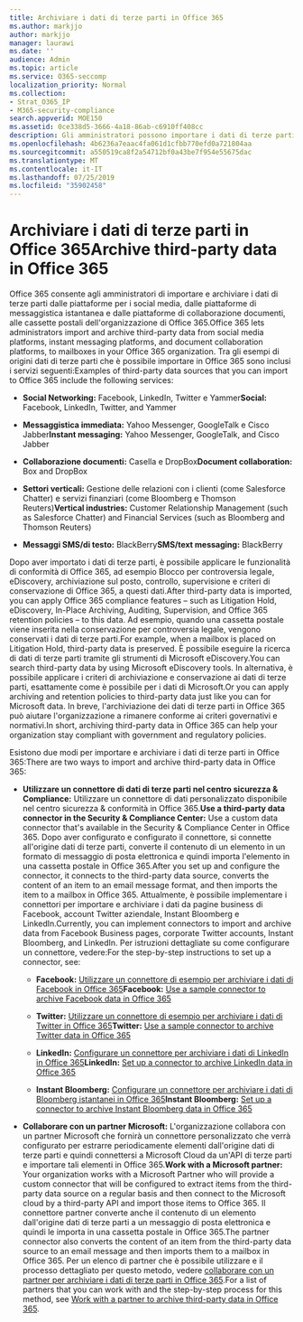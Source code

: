 ```yaml
---
title: Archiviare i dati di terze parti in Office 365
ms.author: markjjo
author: markjjo
manager: laurawi
ms.date: ''
audience: Admin
ms.topic: article
ms.service: O365-seccomp
localization_priority: Normal
ms.collection:
- Strat_O365_IP
- M365-security-compliance
search.appverid: MOE150
ms.assetid: 0ce338d5-3666-4a18-86ab-c6910ff408cc
description: Gli amministratori possono importare i dati di terze parti dalle piattaforme di social media, dalle piattaforme di messaggistica istantanea e dalle piattaforme di collaborazione documenti alle cassette postali nell'organizzazione di Office 365. In questo modo è possibile archiviare i dati da Facebook, Twitter e altre origini dati di terze parti in Office 365. È quindi possibile utilizzare e applicare le funzionalità di conformità di Office 365 (ad esempio, blocco legale, eDiscovery, archiviazione sul posto e criteri di conservazione) per i dati di terze parti.
ms.openlocfilehash: 4b6236a7eaac4fa061d1cfbb770efd0a721804aa
ms.sourcegitcommit: a550519ca8f2a54712bf0a43be7f954e55675dac
ms.translationtype: MT
ms.contentlocale: it-IT
ms.lasthandoff: 07/25/2019
ms.locfileid: "35902458"
---
```

# <a name="archive-third-party-data-in-office-365"></a><span data-ttu-id="3d063-105">Archiviare i dati di terze parti in Office 365</span><span class="sxs-lookup"><span data-stu-id="3d063-105">Archive third-party data in Office 365</span></span>

<span data-ttu-id="3d063-106">Office 365 consente agli amministratori di importare e archiviare i dati di terze parti dalle piattaforme per i social media, dalle piattaforme di messaggistica istantanea e dalle piattaforme di collaborazione documenti, alle cassette postali dell'organizzazione di Office 365.</span><span class="sxs-lookup"><span data-stu-id="3d063-106">Office 365 lets administrators import and archive third-party data from social media platforms, instant messaging platforms, and document collaboration platforms, to mailboxes in your Office 365 organization.</span></span> <span data-ttu-id="3d063-107">Tra gli esempi di origini dati di terze parti che è possibile importare in Office 365 sono inclusi i servizi seguenti:</span><span class="sxs-lookup"><span data-stu-id="3d063-107">Examples of third-party data sources that you can import to Office 365 include the following services:</span></span> 
  
- <span data-ttu-id="3d063-108">**Social Networking:** Facebook, LinkedIn, Twitter e Yammer</span><span class="sxs-lookup"><span data-stu-id="3d063-108">**Social:** Facebook, LinkedIn, Twitter, and Yammer</span></span> 
    
- <span data-ttu-id="3d063-109">**Messaggistica immediata:** Yahoo Messenger, GoogleTalk e Cisco Jabber</span><span class="sxs-lookup"><span data-stu-id="3d063-109">**Instant messaging:** Yahoo Messenger, GoogleTalk, and Cisco Jabber</span></span> 
    
- <span data-ttu-id="3d063-110">**Collaborazione documenti:** Casella e DropBox</span><span class="sxs-lookup"><span data-stu-id="3d063-110">**Document collaboration:** Box and DropBox</span></span> 
    
- <span data-ttu-id="3d063-111">**Settori verticali:** Gestione delle relazioni con i clienti (come Salesforce Chatter) e servizi finanziari (come Bloomberg e Thomson Reuters)</span><span class="sxs-lookup"><span data-stu-id="3d063-111">**Vertical industries:** Customer Relationship Management (such as Salesforce Chatter) and Financial Services (such as Bloomberg and Thomson Reuters)</span></span> 
    
- <span data-ttu-id="3d063-112">**Messaggi SMS/di testo:** BlackBerry</span><span class="sxs-lookup"><span data-stu-id="3d063-112">**SMS/text messaging:** BlackBerry</span></span> 
    
<span data-ttu-id="3d063-113">Dopo aver importato i dati di terze parti, è possibile applicare le funzionalità di conformità di Office 365, ad esempio Blocco per controversia legale, eDiscovery, archiviazione sul posto, controllo, supervisione e criteri di conservazione di Office 365, a questi dati.</span><span class="sxs-lookup"><span data-stu-id="3d063-113">After third-party data is imported, you can apply Office 365 compliance features – such as Litigation Hold, eDiscovery, In-Place Archiving, Auditing, Supervision, and Office 365 retention policies – to this data.</span></span> <span data-ttu-id="3d063-114">Ad esempio, quando una cassetta postale viene inserita nella conservazione per controversia legale, vengono conservati i dati di terze parti.</span><span class="sxs-lookup"><span data-stu-id="3d063-114">For example, when a mailbox is placed on Litigation Hold, third-party data is preserved.</span></span> <span data-ttu-id="3d063-115">È possibile eseguire la ricerca di dati di terze parti tramite gli strumenti di Microsoft eDiscovery.</span><span class="sxs-lookup"><span data-stu-id="3d063-115">You can search third-party data by using Microsoft eDiscovery tools.</span></span> <span data-ttu-id="3d063-116">In alternativa, è possibile applicare i criteri di archiviazione e conservazione ai dati di terze parti, esattamente come è possibile per i dati di Microsoft.</span><span class="sxs-lookup"><span data-stu-id="3d063-116">Or you can apply archiving and retention policies to third-party data just like you can for Microsoft data.</span></span> <span data-ttu-id="3d063-117">In breve, l'archiviazione dei dati di terze parti in Office 365 può aiutare l'organizzazione a rimanere conforme ai criteri governativi e normativi.</span><span class="sxs-lookup"><span data-stu-id="3d063-117">In short, archiving third-party data in Office 365 can help your organization stay compliant with government and regulatory policies.</span></span>

<span data-ttu-id="3d063-118">Esistono due modi per importare e archiviare i dati di terze parti in Office 365:</span><span class="sxs-lookup"><span data-stu-id="3d063-118">There are two ways to import and archive third-party data in Office 365:</span></span>

- <span data-ttu-id="3d063-119">**Utilizzare un connettore di dati di terze parti nel centro sicurezza & Compliance:** Utilizzare un connettore di dati personalizzato disponibile nel centro sicurezza & conformità in Office 365.</span><span class="sxs-lookup"><span data-stu-id="3d063-119">**Use a third-party data connector in the Security & Compliance Center:** Use a custom data connector that's available in the Security & Compliance Center in Office 365.</span></span> <span data-ttu-id="3d063-120">Dopo aver configurato e configurato il connettore, si connette all'origine dati di terze parti, converte il contenuto di un elemento in un formato di messaggio di posta elettronica e quindi importa l'elemento in una cassetta postale in Office 365.</span><span class="sxs-lookup"><span data-stu-id="3d063-120">After you set up and configure the connector, it connects to the third-party data source, converts the content of an item to an email message format, and then imports the item to a mailbox in Office 365.</span></span> <span data-ttu-id="3d063-121">Attualmente, è possibile implementare i connettori per importare e archiviare i dati da pagine business di Facebook, account Twitter aziendale, Instant Bloomberg e LinkedIn.</span><span class="sxs-lookup"><span data-stu-id="3d063-121">Currently, you can implement connectors to import and archive data from Facebook Business pages, corporate Twitter accounts, Instant Bloomberg, and LinkedIn.</span></span> <span data-ttu-id="3d063-122">Per istruzioni dettagliate su come configurare un connettore, vedere:</span><span class="sxs-lookup"><span data-stu-id="3d063-122">For the step-by-step instructions to set up a connector, see:</span></span>
   
   - <span data-ttu-id="3d063-123">**Facebook:** [Utilizzare un connettore di esempio per archiviare i dati di Facebook in Office 365](archive-facebook-data-with-sample-connector.md)</span><span class="sxs-lookup"><span data-stu-id="3d063-123">**Facebook:** [Use a sample connector to archive Facebook data in Office 365](archive-facebook-data-with-sample-connector.md)</span></span>
  
   - <span data-ttu-id="3d063-124">**Twitter:** [Utilizzare un connettore di esempio per archiviare i dati di Twitter in Office 365](archive-twitter-data-with-sample-connector.md)</span><span class="sxs-lookup"><span data-stu-id="3d063-124">**Twitter:** [Use a sample connector to archive Twitter data in Office 365](archive-twitter-data-with-sample-connector.md)</span></span>
    
   - <span data-ttu-id="3d063-125">**LinkedIn:** [Configurare un connettore per archiviare i dati di LinkedIn in Office 365](archive-linkedin-data.md)</span><span class="sxs-lookup"><span data-stu-id="3d063-125">**LinkedIn:** [Set up a connector to archive LinkedIn data in Office 365](archive-linkedin-data.md)</span></span>

   - <span data-ttu-id="3d063-126">**Instant Bloomberg:** [Configurare un connettore per archiviare i dati di Bloomberg istantanei in Office 365](archive-instant-bloomberg-data.md)</span><span class="sxs-lookup"><span data-stu-id="3d063-126">**Instant Bloomberg:** [Set up a connector to archive Instant Bloomberg data in Office 365](archive-instant-bloomberg-data.md)</span></span>

- <span data-ttu-id="3d063-127">**Collaborare con un partner Microsoft:** L'organizzazione collabora con un partner Microsoft che fornirà un connettore personalizzato che verrà configurato per estrarre periodicamente elementi dall'origine dati di terze parti e quindi connettersi a Microsoft Cloud da un'API di terze parti e importare tali elementi in Office 365.</span><span class="sxs-lookup"><span data-stu-id="3d063-127">**Work with a Microsoft partner:** Your organization works with a Microsoft Partner who will provide a custom connector that will be configured to extract items from the third-party data source on a regular basis and then connect to the Microsoft cloud by a third-party API and import those items to Office 365.</span></span> <span data-ttu-id="3d063-128">Il connettore partner converte anche il contenuto di un elemento dall'origine dati di terze parti a un messaggio di posta elettronica e quindi le importa in una cassetta postale in Office 365.</span><span class="sxs-lookup"><span data-stu-id="3d063-128">The partner connector also converts the content of an item from the third-party data source to an email message and then imports them to a mailbox in Office 365.</span></span> <span data-ttu-id="3d063-129">Per un elenco di partner che è possibile utilizzare e il processo dettagliato per questo metodo, vedere [collaborare con un partner per archiviare i dati di terze parti in Office 365](work-with-partner-to-archive-third-party-data.md).</span><span class="sxs-lookup"><span data-stu-id="3d063-129">For a list of partners that you can work with and the step-by-step process for this method, see [Work with a partner to archive third-party data in Office 365](work-with-partner-to-archive-third-party-data.md).</span></span>
